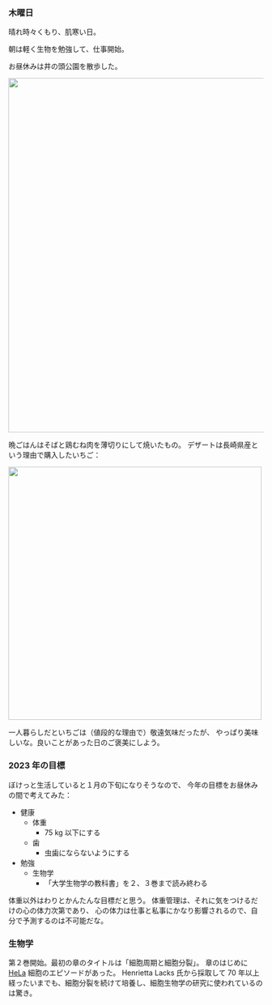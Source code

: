 ### 木曜日

晴れ時々くもり、肌寒い日。

朝は軽く生物を勉強して、仕事開始。

お昼休みは井の頭公園を散歩した。

<img src="https://i.imgur.com/0Y1v7rW.jpg" width="700">

晩ごはんはそばと鶏むね肉を薄切りにして焼いたもの。
デザートは長崎県産という理由で購入したいちご：

<img src="https://i.imgur.com/JXEpBwD.jpg" width="500">

一人暮らしだといちごは（値段的な理由で）敬遠気味だったが、
やっぱり美味しいな。良いことがあった日のご褒美にしよう。

### 2023 年の目標

ぼけっと生活していると１月の下旬になりそうなので、
今年の目標をお昼休みの間で考えてみた：

- 健康
    - 体重
        - 75 kg 以下にする
    - 歯
        - 虫歯にならないようにする
- 勉強
    - 生物学
        - 「大学生物学の教科書」を２、３巻まで読み終わる

体重以外はわりとかんたんな目標だと思う。
体重管理は、それに気をつけるだけの心の体力次第であり、
心の体力は仕事と私事にかなり影響されるので、自分で予測するのは不可能だな。

### 生物学

第２巻開始。最初の章のタイトルは「細胞周期と細胞分裂」。
章のはじめに [HeLa](https://ja.wikipedia.org/wiki/HeLa%E7%B4%B0%E8%83%9E) 細胞のエピソードがあった。
Henrietta Lacks 氏から採取して 70 年以上経ったいまでも、細胞分裂を続けて培養し、細胞生物学の研究に使われているのは驚き。